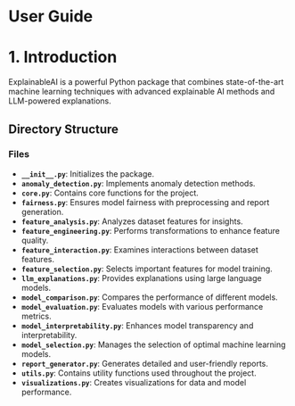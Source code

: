 # User Guide

# 1. Introduction
ExplainableAI is a powerful Python package that combines state-of-the-art machine learning techniques with advanced explainable AI methods and LLM-powered explanations.

## Directory Structure

### Files

- **`__init__.py`**: Initializes the package.
- **`anomaly_detection.py`**: Implements anomaly detection methods.
- **`core.py`**: Contains core functions for the project.
- **`fairness.py`**: Ensures model fairness with preprocessing and report generation.
- **`feature_analysis.py`**: Analyzes dataset features for insights.
- **`feature_engineering.py`**: Performs transformations to enhance feature quality.
- **`feature_interaction.py`**: Examines interactions between dataset features.
- **`feature_selection.py`**: Selects important features for model training.
- **`llm_explanations.py`**: Provides explanations using large language models.
- **`model_comparison.py`**: Compares the performance of different models.
- **`model_evaluation.py`**: Evaluates models with various performance metrics.
- **`model_interpretability.py`**: Enhances model transparency and interpretability.
- **`model_selection.py`**: Manages the selection of optimal machine learning models.
- **`report_generator.py`**: Generates detailed and user-friendly reports.
- **`utils.py`**: Contains utility functions used throughout the project.
- **`visualizations.py`**: Creates visualizations for data and model performance.
